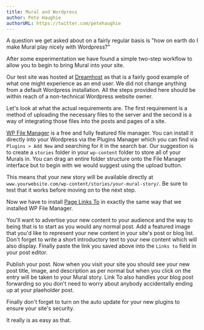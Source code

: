 ```yaml
---
title: Mural and Wordpress
author: Pete Haughie
authorURL: https://twitter.com/petehaughie
---
```


A question we get asked about on a fairly regular basis is "how on earth do I make Mural play nicely with Wordpress?"

After some experimentation we have found a simple two-step workflow to allow you to begin to bring Mural into your site.

<!--truncate-->

Our test site was hosted at <a href="https://www.dreamhost.com/" target="_blank" rel="noopener nofollow noreferrer">Dreamhost</a> as that is a fairly good example of what one might experience as an end user. We did not change anything from a default Wordpress installation. All the steps provided here should be within reach of a non-technical Wordpress website owner. 

Let's look at what the actual requirements are. The first requirement is a method of uploading the necessary files to the server and the second is a way of integrating those files into the posts and pages of a site.

<a href="https://wordpress.org/plugins/wp-file-manager/" target="_blank" rel="noopener nofollow noreferrer">WP File Manager</a> is a free and fully featured file manager. You can install it directly into your Wordpress via the Plugins Manager which you can find via `Plugins > Add New` and searching for it in the search bar. Our suggestion is to create a `stories` folder in your `wp-content` folder to store all of your Murals in. You can drag an entire folder structure onto the File Manager interface but to begin with we would suggest using the upload button.

This means that your new story will be available directly at `www.yourwebsite.com/wp-content/stories/your-mural-story/`. Be sure to test that it works before moving on to the next step.

Now we have to install <a href="https://wordpress.org/plugins/page-links-to/" target="_blank" rel="noopener nofollow noreferrer">Page Links To</a> in exactly the same way that we installed WP File Manager.

You'll want to advertise your new content to your audience and the way to being that is to start as you would any normal post. Add a featured image that you'd like to represent your new content in your site's post or blog list. Don't forget to write a short introductory text to your new content which will also display. Finally paste the link you saved above into the `Links to` field in your post editor.

Publish your post. Now when you visit your site you should see your new post title, image, and description as per normal but when you click on the entry will be taken to your Mural story. Link To also handles your blog post forwarding so you don't need to worry about anybody accidentally ending up at your plaeholder post.

Finally don't forget to turn on the auto update for your new plugins to ensure your site's security.

It really is as easy as that.